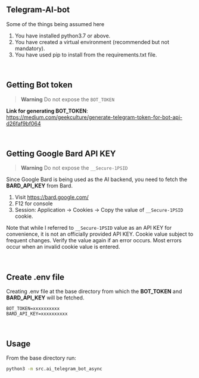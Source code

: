 ## Telegram-AI-bot

Some of the things being assumed here
1. You have installed python3.7 or above.
2. You have created a virtual environment (recommended but not mandatory).
3. You have used pip to install from the requirements.txt file.

<br>

## Getting Bot token
> **Warning** Do not expose the `BOT_TOKEN`    

**Link for generating BOT_TOKEN**: https://medium.com/geekculture/generate-telegram-token-for-bot-api-d26faf9bf064

<br>

## Getting Google Bard API KEY
> **Warning** Do not expose the `__Secure-1PSID` 
 
Since Google Bard is being used as the AI backend, you need to fetch the **BARD_API_KEY** from Bard.
1. Visit https://bard.google.com/
2. F12 for console
3. Session: Application → Cookies → Copy the value of  `__Secure-1PSID` cookie.

Note that while I referred to `__Secure-1PSID` value as an API KEY for convenience, it is not an officially provided API KEY. 
Cookie value subject to frequent changes. Verify the value again if an error occurs. Most errors occur when an invalid cookie value is entered.

<br>

## Create .env file
Creating .env file at the base directory from which the **BOT_TOKEN** and **BARD_API_KEY** will be fetched.
```env
BOT_TOKEN=xxxxxxxxxx
BARD_API_KEY=xxxxxxxxxx
```

<br>

## Usage 
From the base directory run:
```bash
python3 -m src.ai_telegram_bot_async
```

<br>